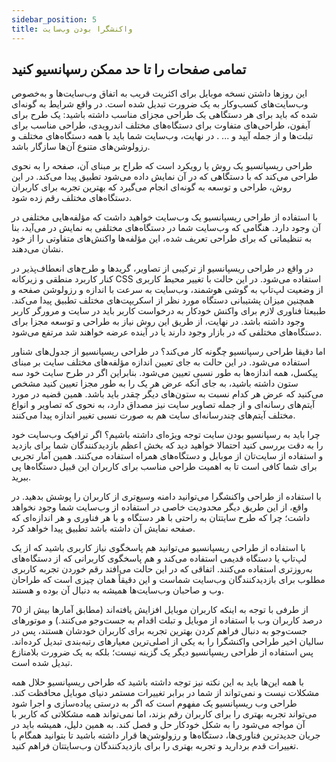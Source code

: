 ```yaml
---
sidebar_position: 5
title: واکنشگرا بودن وب‌سایت
---
```


## تمامی صفحات را تا حد ممکن رسپانسیو کنید

این روزها داشتن نسخه موبایل برای اکثریت قریب به اتفاق وب‌سایت‌ها و به‌خصوص وب‌سایت‌های کسب‌وکار به یک ضرورت تبدیل شده است. در واقع شرایط به گونه‌ای شده که باید برای هر دستگاهی یک طراحی مجزای مناسب داشته باشید: یک طرح برای آیفون، طراحی‌های متفاوت برای دستگاه‌های مختلف اندرویدی، طراحی مناسب برای تبلت‌ها و از جمله آیپد و ... . در نهایت، وب‌سایت شما باید با همه دستگاه‌های مختلف و رزولوشن‌های متنوع آن‌ها سازگار باشد.

طراحی ریسپانسیو یک روش یا رویکرد است که طراح بر مبنای آن، صفحه را به نحوی طراحی می‌کند که با دستگاهی که در آن نمایش داده می‌شود تطبیق پیدا می‌کند. در این روش، طراحی و توسعه به گونه‌ای انجام می‌گیرد که بهترین تجربه برای کاربران دستگاه‌های مختلف رقم زده شود.

با استفاده از طراحی ریسپانسیو یک وب‌سایت خواهید داشت که مؤلفه‌هایی مختلفی در آن وجود دارد. هنگامی که وب‌سایت شما در دستگاه‌های مختلفی به نمایش در می‌آید، بنا به تنظیماتی که برای طراحی تعریف شده، این مؤلفه‌ها واکنش‌های متفاوتی را از خود نشان می‌دهند.

در واقع در طراحی ریسپانسیو از ترکیبی از تصاویر، گریدها و طرح‌های انعطاف‌پذیر در کنار کاربرد منطقی و زیرکانه CSS استفاده می‌شود. در این حالت با تغییر محیط کاربری از وضعیت لپ‌تاپ به گوشی هوشمند، وب‌سایت به سرعت با اندازه و رزولوشن صفحه و همچنین میزان پشتیبانی دستگاه مورد نظر از اسکریپت‌های مختلف تطبیق پیدا می‌کند. طبیعتا فناوری لازم برای واکنش خودکار به درخواست کاربر باید در سایت و مرورگر کاربر وجود داشته باشد. در نهایت، از طریق این روش نیاز به طراحی و توسعه مجزا برای دستگاه‌های مختلفی که در بازار وجود دارند یا در آینده عرضه خواهند شد مرتفع می‌شود.

اما دقیقا طراحی رسپانسیو چگونه کار می‌کند؟ در طراحی ریسپانسیو از جدول‌های شناور استفاده می‌شود. در این حالت به جای تعیین اندازه مؤلفه‌های مختلف سایت بر مبنای پیکسل، همه اندازه‌ها به طور نسبی تعیین می‌شود. بنابراین اگر در طرح سایت خود سه ستون داشته باشید، به جای آنکه عرض هر یک را به طور مجزا تعیین کنید مشخص می‌کنید که عرض هر کدام نسبت به ستون‌های دیگر چقدر باید باشد. همین قضیه در مورد آیتم‌های رسانه‌ای و از جمله تصاویر سایت نیز مصداق دارد، به نحوی که تصاویر و انواع مختلف آیتم‌های چندرسانه‌ای سایت هم به صورت نسبی تغییر اندازه پیدا می‌کنند.

چرا باید به رسپانسیو بودن سایت توجه ویژه‌ای داشته باشیم؟ اگر ترافیک وب‌سایت خود را به دقت بررسی کنید احتمالا خواهید دید که بخش اعظم بازدیدکنندگان شما برای بازدید و استفاده از سایت‌تان از موبایل و دستگاه‌های همراه استفاده می‌کنند. همین آمار تجربی برای شما کافی است تا به اهمیت طراحی مناسب برای کاربران این قبیل دستگاه‌ها پی ببرید.

با استفاده از طراحی واکنشگرا می‌توانید دامنه وسیع‌تری از کاربران را پوشش بدهید. در واقع، از این طریق دیگر محدودیت خاصی در استفاده از وب‌سایت شما وجود نخواهد داشت؛ چرا که طرح سایتتان به راحتی با هر دستگاه و با هر فناوری و هر اندازه‌ای که صفحه نمایش آن داشته باشد تطبیق پیدا خواهد کرد.

با استفاده از طراحی ریسپانسیو می‌توانید هم پاسخگوی نیاز کاربری باشید که از یک لپ‌تاپ یا دستگاه قدیمی استفاده می‌کند و هم پاسخگوی کاربرانی که از دستگاه‌های به‌روزتری استفاده می‌کنند. اتفاقی که در این حالت می‌افتد رقم خوردن تجربه کاربری مطلوب برای بازدیدکنندگان وب‌سایت شماست و این دقیقاً همان چیزی است که طراحان وب و صاحبان وب‌سایت‌ها همیشه به دنبال آن بوده و هستند.

از طرفی با توجه به اینکه کاربران موبایل افزایش یافته‌اند (مطابق آمارها بیش از 70 درصد کاربران وب با استفاده از موبایل و تبلت اقدام به جست‌وجو می‌کنند.) و موتورهای جست‌وجو به دنبال فراهم کردن بهترین تجربه برای کاربران خودشان هستند، پس در سالیان اخیر طراحی واکنشگرا را به یکی از اصلی‌ترین معیارهای رتبه‌بندی تبدیل کرده‌اند. پس استفاده از طراحی ریسپانسیو دیگر یک گزینه نیست؛ بلکه به یک ضرورت بلامنازع تبدیل شده است.

با همه این‌ها باید به این نکته نیز توجه داشته باشید که طراحی ریسپانسیو حلال همه مشکلات نیست و نمی‌تواند از شما در برابر تغییرات مستمر دنیای موبایل محافظت کند. طراحی وب ریسپانسیو یک مفهوم است که اگر به درستی پیاده‌سازی و اجرا شود می‌تواند تجربه بهتری را برای کاربران رقم بزند، اما نمی‌تواند همه مشکلاتی که کاربر با آن مواجه می‌شود را به شکل خودکار حل و فصل کند. به همین دلیل، همیشه باید در جریان جدیدترین فناوری‌ها، دستگاه‌ها و رزولوشن‌ها قرار داشته باشید تا بتوانید همگام با تغییرات قدم بردارید و تجربه بهتری را برای بازدیدکنندگان وب‌سایتتان فراهم کنید.
